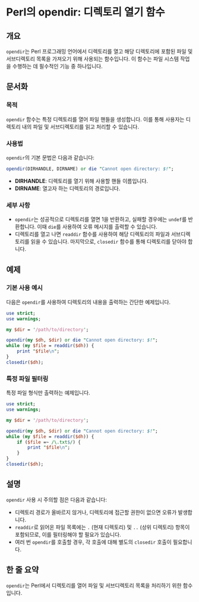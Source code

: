 <!--
Meta Description: # Perl의 opendir: 디렉토리 열기 함수 ## 개요 `opendir`는 Perl 프로그래밍 언어에서 디렉토리를 열고 해당 디렉토리에 포함된 파일 및 서브디렉토리 목록을 가져오기 위해 사용되는 함수입니다. 이 함수는 파일 시스템 작업을 수행하는 데 필수적인 기능...
Meta Keywords: opendir, 디렉토리를, 디렉토리, directory, file
-->

# Perl의 opendir: 디렉토리 열기 함수

## 개요
`opendir`는 Perl 프로그래밍 언어에서 디렉토리를 열고 해당 디렉토리에 포함된 파일 및 서브디렉토리 목록을 가져오기 위해 사용되는 함수입니다. 이 함수는 파일 시스템 작업을 수행하는 데 필수적인 기능 중 하나입니다.

## 문서화
### 목적
`opendir` 함수는 특정 디렉토리를 열어 파일 핸들을 생성합니다. 이를 통해 사용자는 디렉토리 내의 파일 및 서브디렉토리를 읽고 처리할 수 있습니다.

### 사용법
`opendir`의 기본 문법은 다음과 같습니다:

```perl
opendir(DIRHANDLE, DIRNAME) or die "Cannot open directory: $!";
```

- **DIRHANDLE**: 디렉토리를 열기 위해 사용할 핸들 이름입니다.
- **DIRNAME**: 열고자 하는 디렉토리의 경로입니다.

### 세부 사항
- `opendir`는 성공적으로 디렉토리를 열면 1을 반환하고, 실패할 경우에는 `undef`를 반환합니다. 이때 `die`를 사용하여 오류 메시지를 출력할 수 있습니다.
- 디렉토리를 열고 나면 `readdir` 함수를 사용하여 해당 디렉토리의 파일과 서브디렉토리를 읽을 수 있습니다. 마지막으로, `closedir` 함수를 통해 디렉토리를 닫아야 합니다.

## 예제
### 기본 사용 예시
다음은 `opendir`를 사용하여 디렉토리의 내용을 출력하는 간단한 예제입니다.

```perl
use strict;
use warnings;

my $dir = '/path/to/directory';

opendir(my $dh, $dir) or die "Cannot open directory: $!";
while (my $file = readdir($dh)) {
    print "$file\n";
}
closedir($dh);
```

### 특정 파일 필터링
특정 파일 형식만 출력하는 예제입니다.

```perl
use strict;
use warnings;

my $dir = '/path/to/directory';

opendir(my $dh, $dir) or die "Cannot open directory: $!";
while (my $file = readdir($dh)) {
    if ($file =~ /\.txt$/) {
        print "$file\n";
    }
}
closedir($dh);
```

## 설명
`opendir` 사용 시 주의할 점은 다음과 같습니다:
- 디렉토리 경로가 올바르지 않거나, 디렉토리에 접근할 권한이 없으면 오류가 발생합니다.
- `readdir`로 읽어온 파일 목록에는 `.` (현재 디렉토리) 및 `..` (상위 디렉토리) 항목이 포함되므로, 이를 필터링해야 할 필요가 있습니다.
- 여러 번 `opendir`를 호출할 경우, 각 호출에 대해 별도의 `closedir` 호출이 필요합니다.

## 한 줄 요약
`opendir`는 Perl에서 디렉토리를 열어 파일 및 서브디렉토리 목록을 처리하기 위한 함수입니다.